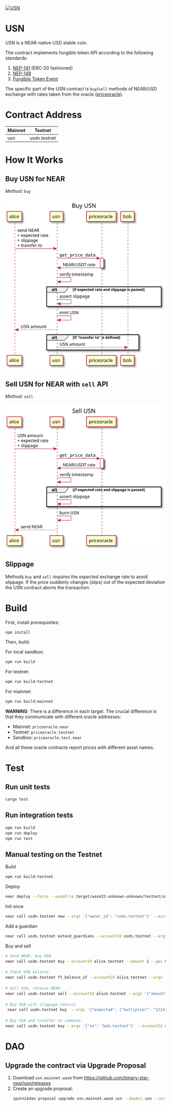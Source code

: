 [![USN](https://github.com/binary-star-near/usn/actions/workflows/test.yaml/badge.svg?event=push)](https://github.com/binary-star-near/usn)

# USN

USN is a NEAR-native USD stable coin.

The contract implements fungible token API according to the following standards:
1. [NEP-141](https://nomicon.io/Standards/FungibleToken/Core) (ERC-20 fashioned)
2. [NEP-148](https://nomicon.io/Standards/FungibleToken/Metadata)
3. [Fungible Token Event](https://nomicon.io/Standards/FungibleToken/Event)

The specific part of the USN contract is `buy`/`sell` methods of NEAR/USD exchange with rates taken from the oracle ([priceoracle](https://github.com/NearDeFi/price-oracle/)).

# Contract Address

| Mainnet  | Testnet      |
|----------|--------------|
| usn      | usdn.testnet |

# How It Works

## Buy USN for NEAR
*Method:* `buy`

<img alt="Buy USN" src="images/buy.svg" />

## Sell USN for NEAR with `sell` API
*Method:* `sell`

<img alt="Sell USN" src="images/sell.svg" />

## Slippage

Methods `buy` and `sell` requires the _expected_ exchange rate to avoid slippage. If the price suddenly changes (slips) out of the expected deviation the USN contract aborts the transaction.

# Build

First, install prerequisites:
```bash
npm install
```
Then, build.

For local sandbox:
```bash
npm run build
```

For testnet:
```bash
npm run build:testnet
```

For mainnet:
```bash
npm run build:mainnet
```
**WARNING**: There is a difference in each target. The crucial difference is that they communicate with different oracle addresses:
* Mainnet: `priceoracle.near`
* Testnet: `priceoracle.testnet`
* Sandbox: `priceoracle.test.near`

And all these oracle contracts report prices with different asset names.

# Test
## Run unit tests
```bash
cargo test
```

## Run integration tests
```bash
npm run build
npm run deploy
npm run test
```

## Manual testing on the Testnet
Build
```bash
npm run build:testnet
```
Deploy
```bash
near deploy --force --wasmFile target/wasm32-unknown-unknown/testnet/usn.wasm --accountId=usdn.testnet --masterAccount=usdn.testnet
```
Init once
```bash
near call usdn.testnet new --args '{"owner_id": "usdn.testnet"}' --accountId=usdn.testnet
```

Add a guardian

```bash
near call usdn.testnet extend_guardians --accountId usdn.testnet --args '{"guardians": ["alice.testnet"]}'
```

Buy and sell

```bash
# Send NEAR, buy USN.
near call usdn.testnet buy --accountId alice.testnet --amount 1 --gas 50000000000000

# Check USN balance.
near call usdn.testnet ft_balance_of --accountId alice.testnet --args '{"account_id": "alice.testnet"}'

# Sell USN, receive NEAR.
near call usdn.testnet sell --accountId alice.testnet --args '{"amount": "118800"}' --amount 0.000000000000000000000001 --gas 50000000000000

# Buy USN with slippage control
 near call usdn.testnet buy  --args '{"expected": {"multiplier": "111439", "slippage": "10", "decimals": "28" }}' --accountId alice.testnet --amount 1 --gas 50000000000000

# Buy USN and transfer to someone.
near call usdn.testnet buy --args '{"to": "bob.testnet"}' --accountId alice.testnet --amount 1 --gas 50000000000000
```

# DAO
## Upgrade the contract via Upgrade Proposal
1. Download `usn.mainnet.wasm` from https://github.com/binary-star-near/usn/releases
2. Create an upgrade proposal:
   ```bash
   sputnikdao proposal upgrade usn.mainnet.wasm usn --daoAcc usn --accountId alice.near --network mainnet
   ```
